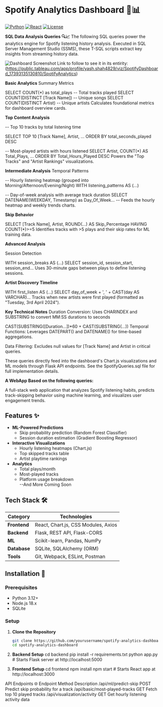 # Spotify Analytics Dashboard 🎵📊
[![Python](https://img.shields.io/badge/Python-3.12%2B-blue)](https://www.python.org/)
[![React](https://img.shields.io/badge/React-18.2%2B-%2361DAFB)](https://react.dev/)
[![License](https://img.shields.io/badge/License-MIT-green)](LICENSE)

**SQL Data Analysis Queries 🔍📈**
The following SQL queries power the analytics engine for Spotify listening history analysis. Executed in SQL Server Management Studio (SSMS), these T-SQL scripts extract key insights from streaming history data.

![Dashboard Screenshot](https://github.com/user-attachments/assets/9ea9736e-ac15-401e-a236-01af6f023b59) 
Link to follow to see it in its entirity: (https://public.tableau.com/app/profile/yash.shah4829/viz/SpotifyDashboard_17393135130810/SpotifyAnalytics)

**Basic Analytics**
Summary Metrics

SELECT COUNT(*) as total_plays                    -- Total tracks played
SELECT COUNT(DISTINCT [Track Name])               -- Unique songs
SELECT COUNT(DISTINCT Artist)                     -- Unique artists
Calculates foundational metrics for dashboard overview cards.

**Top Content Analysis**

-- Top 10 tracks by total listening time

SELECT TOP 10 [Track Name], Artist, ... 
ORDER BY total_seconds_played DESC

-- Most-played artists with hours listened
SELECT Artist, COUNT(*) AS Total_Plays, ... 
ORDER BY Total_Hours_Played DESC
Powers the "Top Tracks" and "Artist Rankings" visualizations.

**Intermediate Analysis**
Temporal Patterns

-- Hourly listening heatmap (grouped into Morning/Afternoon/Evening/Night)
WITH listening_patterns AS (...)

-- Day-of-week analysis with average track duration
SELECT DATENAME(WEEKDAY, Timestamp) as Day_Of_Week...
-- Feeds the hourly heatmap and weekly trends charts.

**Skip Behavior**

SELECT [Track Name], Artist, 
       ROUND(...) AS Skip_Percentage
HAVING COUNT(*)>=5
Identifies tracks with >5 plays and their skip rates for ML training data.

**Advanced Analysis**

Session Detection

WITH session_breaks AS (...)
SELECT session_id, session_start, session_end...
Uses 30-minute gaps between plays to define listening sessions.

**Artist Discovery Timeline**

WITH first_listen AS (...)
SELECT day_of_week + ', ' + CAST(day AS VARCHAR)...
Tracks when new artists were first played (formatted as "Tuesday, 3rd April 2024").

**Key Technical Notes**
Duration Conversion: Uses CHARINDEX and SUBSTRING to convert MM:SS durations to seconds

CAST(SUBSTRING([Duration...])*60 + CAST(SUBSTRING(...))
Temporal Functions: Leverages DATEPART() and DATENAME() for time-based aggregations.

Data Filtering: Excludes null values for [Track Name] and Artist in critical queries.

These queries directly feed into the dashboard's Chart.js visualizations and ML models through Flask API endpoints. See the SpotifyQueries.sql file for full implementation details.

**A WebApp Based on the following queries:**

A full-stack web application that analyzes Spotify listening habits, predicts track-skipping behavior using machine learning, and visualizes user engagement trends.

## Features ✨

- **ML-Powered Predictions**  
  - Skip probability prediction (Random Forest Classifier)  
  - Session duration estimation (Gradient Boosting Regressor)  
- **Interactive Visualizations**  
  - Hourly listening heatmaps (Chart.js)  
  - Top skipped tracks table  
  - Artist playtime rankings  
- **Analytics**  
  - Total plays/month  
  - Most-played tracks  
  - Platform usage breakdown  
--And More Coming Soon

## Tech Stack 🛠️

| Category       | Technologies                                                                 |
|----------------|------------------------------------------------------------------------------|
| **Frontend**   | React, Chart.js, CSS Modules, Axios                                         |
| **Backend**    | Flask, REST API, Flask-CORS                                                 |
| **ML**         | Scikit-learn, Pandas, NumPy                                                 |
| **Database**   | SQLite, SQLAlchemy (ORM)                                                   |
| **Tools**      | Git, Webpack, ESLint, Postman                                               |

## Installation 🚀

### Prerequisites
- Python 3.12+
- Node.js 18.x
- SQLite

### Setup
1. **Clone the Repository**  
   ```bash
   git clone https://github.com/yourusername/spotify-analytics-dashboard.git
   cd spotify-analytics-dashboard

2. **Backend Setup**
    cd backend
    pip install -r requirements.txt
    python app.py  # Starts Flask server at http://localhost:5000

3. **Frontend Setup**
   cd frontend
   npm install
   npm start  # Starts React app at http://localhost:3000


API Endpoints 🌐
Endpoint	Method	Description
/api/ml/predict-skip	POST	Predict skip probability for a track
/api/basic/most-played-tracks	GET	Fetch top 10 played tracks
/api/visualization/activity	GET	Get hourly listening activity data



